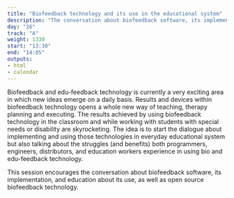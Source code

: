 ```yaml
---
title: "Biofeedback technology and its use in the educational system"
description: "The conversation about biofeedback software, its implementation, and education about its use."
day: "26"
track: "A"
weight: 1330
start: "13:30"
end: "14:05"
outputs:
- html
- calendar
---
```


Biofeedback and edu-feedback technology is currently a very exciting area in which new ideas emerge on a daily basis. Results and devices within biofeedback technology opens a whole new way of teaching, therapy planning and executing. The results achieved by using biofeedback technology in the classroom and while working with students with special needs or disability are skyrocketing. The idea is to start the dialogue about implementing and using those technologies in everyday educational system but also talking about the struggles (and benefits) both programmers, engineers, distributors, and education workers experience in using bio and edu-feedback technology.

This session encourages the conversation about biofeedback software, its implementation, and education about its use, as well as open source biofeedback technology.
